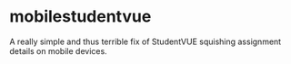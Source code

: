 # mobilestudentvue
A really simple and thus terrible fix of StudentVUE squishing assignment details on mobile devices.

